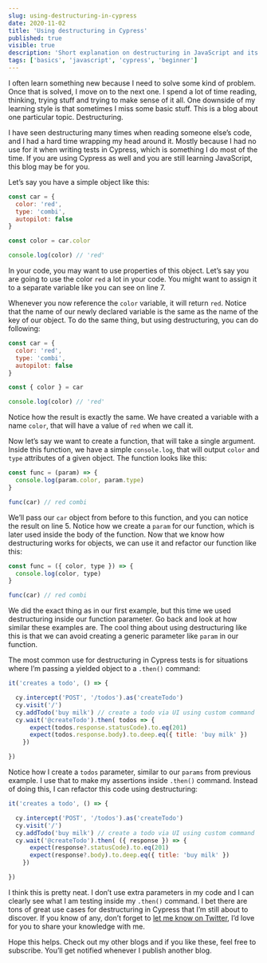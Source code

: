 ```yaml
---
slug: using-destructuring-in-cypress
date: 2020-11-02
title: 'Using destructuring in Cypress'
published: true
visible: true
description: 'Short explanation on destructuring in JavaScript and its application in your Cypress tests.'
tags: ['basics', 'javascript', 'cypress', 'beginner']
---
```

I often learn something new because I need to solve some kind of problem. Once that is solved, I move on to the next one. I spend a lot of time reading, thinking, trying stuff and trying to make sense of it all. One downside of my learning style is that sometimes I miss some basic stuff. This is a blog about one particular topic. Destructuring.

I have seen destructuring many times when reading someone else’s code, and I had a hard time wrapping my head around it. Mostly because I had no use for it when writing tests in Cypress, which is something I do most of the time. If you are using Cypress as well and you are still learning JavaScript, this blog may be for you.

Let’s say you have a simple object like this:

```js {7}
const car = {
  color: 'red',
  type: 'combi',
  autopilot: false
}

const color = car.color

console.log(color) // 'red'

```
In your code, you may want to use properties of this object. Let’s say you are going to use the color `red` a lot in your code. You might want to assign it to a separate variable like you can see on line 7.

Whenever you now reference the `color` variable, it will return `red`. Notice that the name of our newly declared variable is the same as the name of the key of our object. To do the same thing, but using destructuring, you can do following:

```js {7}
const car = {
  color: 'red',
  type: 'combi',
  autopilot: false
}

const { color } = car

console.log(color) // 'red'
```
Notice how the result is exactly the same. We have created a variable with a name `color`, that will have a value of `red` when we call it.

Now let’s say we want to create a function, that will take a single argument. Inside this function, we have a simple `console.log`, that will output `color` and `type` attributes of a given object. The function looks like this:

```js {5}
const func = (param) => {
  console.log(param.color, param.type)
}

func(car) // red combi
```

We’ll pass our `car` object from before to this function, and you can notice the result on line 5. Notice how we create a `param` for our function, which is later used inside the body of the function. Now that we know how destructuring works for objects, we can use it and refactor our function like this:

```js
const func = ({ color, type }) => {
  console.log(color, type)
}

func(car) // red combi
```
We did the exact thing as in our first example, but this time we used destructuring inside our function parameter. Go back and look at how similar these examples are. The cool thing about using destructuring like this is that we can avoid creating a generic parameter like `param` in our function.

The most common use for destructuring in Cypress tests is for situations where I’m passing a yielded object to a `.then()` command:

```js {6-9}
it('creates a todo', () => {

  cy.intercept('POST', '/todos').as('createTodo')
  cy.visit('/')
  cy.addTodo('buy milk') // create a todo via UI using custom command
  cy.wait('@createTodo').then( todos => {
      expect(todos.response.statusCode).to.eq(201)
      expect(todos.response.body).to.deep.eq({ title: 'buy milk' })
    })

})
```
Notice how I create a `todos` parameter, similar to our `params` from previous example. I use that to make my assertions inside `.then()` command. Instead of doing this, I can refactor this code using destructuring:
```js {6-9}
it('creates a todo', () => {

  cy.intercept('POST', '/todos').as('createTodo')
  cy.visit('/')
  cy.addTodo('buy milk') // create a todo via UI using custom command
  cy.wait('@createTodo').then( ({ response }) => {
      expect(response?.statusCode).to.eq(201)
      expect(response?.body).to.deep.eq({ title: 'buy milk' })
    })

})
```
I think this is pretty neat. I don’t use extra parameters in my code and I can clearly see what I am testing inside my `.then()` command. I bet there are tons of great use cases for destructuring in Cypress that I’m still about to discover. If you know of any, don’t forget to [let me know on Twitter](https://twitter.com/filip_hric), I’d love for you to share your knowledge with me.

Hope this helps. Check out my other blogs and if you like these, feel free to subscribe. You’ll get notified whenever I publish another blog.

